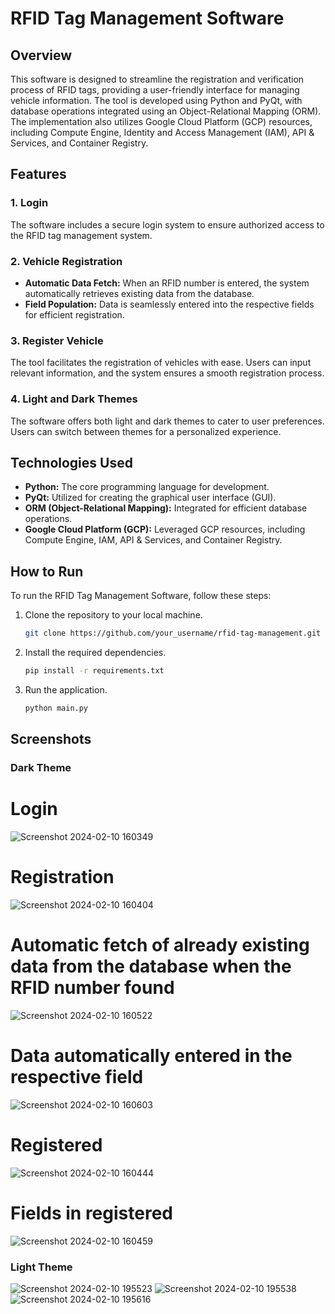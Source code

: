 # RFID Tag Management Software

## Overview

This software is designed to streamline the registration and verification process of RFID tags, providing a user-friendly interface for managing vehicle information. The tool is developed using Python and PyQt, with database operations integrated using an Object-Relational Mapping (ORM). The implementation also utilizes Google Cloud Platform (GCP) resources, including Compute Engine, Identity and Access Management (IAM), API & Services, and Container Registry.

## Features

### 1. Login

The software includes a secure login system to ensure authorized access to the RFID tag management system.

### 2. Vehicle Registration

- **Automatic Data Fetch:** When an RFID number is entered, the system automatically retrieves existing data from the database.
- **Field Population:** Data is seamlessly entered into the respective fields for efficient registration.

### 3. Register Vehicle

The tool facilitates the registration of vehicles with ease. Users can input relevant information, and the system ensures a smooth registration process.

### 4. Light and Dark Themes

The software offers both light and dark themes to cater to user preferences. Users can switch between themes for a personalized experience.

## Technologies Used

- **Python:** The core programming language for development.
- **PyQt:** Utilized for creating the graphical user interface (GUI).
- **ORM (Object-Relational Mapping):** Integrated for efficient database operations.
- **Google Cloud Platform (GCP):** Leveraged GCP resources, including Compute Engine, IAM, API & Services, and Container Registry.

## How to Run

To run the RFID Tag Management Software, follow these steps:

1. Clone the repository to your local machine.
   ```bash
   git clone https://github.com/your_username/rfid-tag-management.git
   ```

2. Install the required dependencies.
   ```bash
   pip install -r requirements.txt
   ```

3. Run the application.
   ```bash
   python main.py
   ```

## Screenshots

### Dark Theme
# Login
![Screenshot 2024-02-10 160349](https://github.com/Vaibhav-crux/driver/assets/122672330/9ada2743-2255-47e8-9749-5da17ebae274)
# Registration
![Screenshot 2024-02-10 160404](https://github.com/Vaibhav-crux/driver/assets/122672330/19e98381-b97e-4c4a-b873-1ae29095ad0a)
# Automatic fetch of already existing data from the database when the RFID number found
![Screenshot 2024-02-10 160522](https://github.com/Vaibhav-crux/driver/assets/122672330/92a15a86-5ece-4e36-a1e9-370985bf6df9)
# Data automatically entered in the respective field
![Screenshot 2024-02-10 160603](https://github.com/Vaibhav-crux/driver/assets/122672330/450cb639-1f3e-4fe1-bc58-c2c90386556e)
# Registered 
![Screenshot 2024-02-10 160444](https://github.com/Vaibhav-crux/driver/assets/122672330/bbcc172d-fc36-4559-abc8-bcde8d9177c0)
# Fields in registered
![Screenshot 2024-02-10 160459](https://github.com/Vaibhav-crux/driver/assets/122672330/873b3d4d-4122-4a7a-8a5d-038675f0ec7e)

### Light Theme
![Screenshot 2024-02-10 195523](https://github.com/Vaibhav-crux/driver/assets/122672330/d0931dfe-8e68-4ae8-ab47-e9574a948bec)
![Screenshot 2024-02-10 195538](https://github.com/Vaibhav-crux/driver/assets/122672330/432f1b8d-861f-4679-b8a0-b91ccb884006)
![Screenshot 2024-02-10 195616](https://github.com/Vaibhav-crux/driver/assets/122672330/0542d6f0-f6dd-4faa-80f5-f5473165e513)

